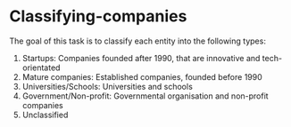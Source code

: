 # Classifying-companies
The goal of this task is to classify each entity into the following types:

1. Startups: Companies founded after 1990, that are innovative and tech-orientated
2. Mature companies: Established companies, founded before 1990
3. Universities/Schools: Universities and schools
4. Government/Non-profit: Governmental organisation and non-profit companies
5. Unclassified		
